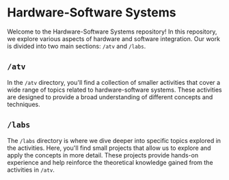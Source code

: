 # Hardware-Software Systems

Welcome to the Hardware-Software Systems repository! In this repository, we explore various aspects of hardware and software integration. Our work is divided into two main sections: `/atv` and `/labs`.

## `/atv`

In the `/atv` directory, you'll find a collection of smaller activities that cover a wide range of topics related to hardware-software systems. These activities are designed to provide a broad understanding of different concepts and techniques.

## `/labs`

The `/labs` directory is where we dive deeper into specific topics explored in the activities. Here, you'll find small projects that allow us to explore and apply the concepts in more detail. These projects provide hands-on experience and help reinforce the theoretical knowledge gained from the activities in `/atv`.

